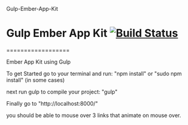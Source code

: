 Gulp-Ember-App-Kit

# Gulp Ember App Kit [![Build Status](https://travis-ci.org/sargentsurg/Gulp-Ember-App-Kit.png?branch=master)](https://travis-ci.org/sargentsurg/Gulp-Ember-App-Kit)

==================

Ember App Kit using Gulp

  To get Started go to your terminal and run: "npm install" or "sudo npm install" (in some cases)

  next run gulp to compile your project: "gulp"

  Finally go to "http://localhost:8000/"

  you should be able to mouse over 3 links that animate on mouse over.
